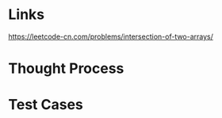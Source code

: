 # Links
https://leetcode-cn.com/problems/intersection-of-two-arrays/

# Thought Process

# Test Cases

